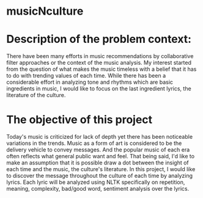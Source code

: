 # musicNculture

# Description of the problem context:
There have been many efforts in music recommendations by collaborative filter approaches or the context of the music analysis. My interest started from the question of what makes the music timeless with a belief that it has to do with trending values of each time. While there has been a considerable effort in analyzing tone and rhythms which are basic ingredients in music, I would like to focus on the last ingredient lyrics, the literature of the culture.

# The objective of this project
Today's music is criticized for lack of depth yet there has been noticeable variations in the trends. Music as a form of art is considered to be the delivery vehicle to convey messages. And the popular music of each era often reflects what general public want and feel. That being said, I'd like to make an assumption that it is possible draw a dot between the insight of each time and the music, the culture's literature. In this project, I would like to discover the message throughout the culture of each time by analyzing lyrics. Each lyric will be analyzed using NLTK specifically on repetition, meaning, complexity, bad/good word, sentiment analysis over the lyrics.


